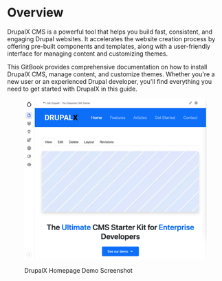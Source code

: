 # Overview

DrupalX CMS is a powerful tool that helps you build fast, consistent, and engaging Drupal websites. It accelerates the website creation process by offering pre-built components and templates, along with a user-friendly interface for managing content and customizing themes.

This GitBook provides comprehensive documentation on how to install DrupalX CMS, manage content, and customize themes. Whether you're a new user or an experienced Drupal developer, you'll find everything you need to get started with DrupalX in this guide.

<figure><img src=".gitbook/assets/drupalx-homepage.png" alt=""><figcaption><p>DrupalX Homepage Demo Screenshot</p></figcaption></figure>
